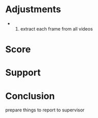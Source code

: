 # Adjustments

- 1) extract each frame from all videos

# Score

# Support

# Conclusion

prepare things to report to supervisor